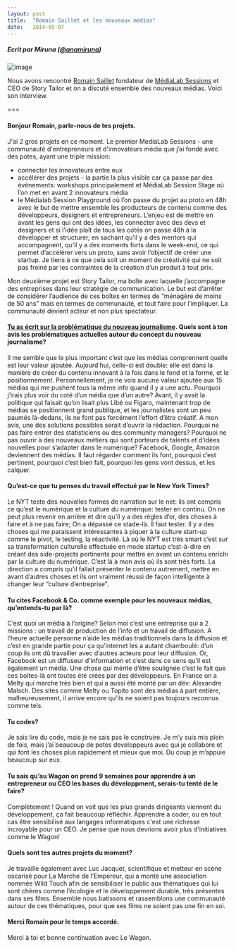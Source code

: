 ```yaml
---
layout: post
title:  "Romain Saillet et les nouveaux médias"
date:   2014-05-07
---
```


##### Ecrit par Miruna (<a href="https://twitter.com/anamiruna" target="_blank"><span class="red bold">@anamiruna</span></a>)

![image](https://dl.dropboxusercontent.com/u/64779860/Le%20Wagon/medialab%20romain%20saillet%20II.jpg)

Nous avons rencontré [Romain Saillet](https://twitter.com/RomainSaillet) fondateur de [MédiaLab Sessions](http://www.medialabsession.org/) et CEO de Story Tailor et on a discuté ensemble des nouveaux médias. Voici son interview.

===

<h4 class="red bold">Bonjour Romain, parle-nous de tes projets.</h4>

J'ai 2 gros projets en ce moment. Le premier MediaLab Sessions - une communauté d'entrepreneurs et d'innovateurs média que j’ai fondé avec des potes, ayant une triple mission:

+ connecter les innovateurs entre eux
+ accélérer des projets - la partie la plus visible car ça passe par des événements: workshops principalement et MédiaLab Session Stage où l’on met en avant 2 innovateurs média
+ le Médialab Session Playground où l’on passe du projet au proto en 48h avec le but de mettre ensemble les producteurs de contenu comme des développeurs, designers et entrepreneurs. L’enjeu est de mettre en avant les gens qui ont des idées, les connecter avec des devs et designers et si l’idée plaît de tous les cotés on passe 48h à la développer et structurer, en sachant qu’il y a des mentors qui accompagnent, qu’il y a des moments forts dans le week-end, ce qui permet d’accélérer vers un proto, sans avoir l’objectif de créer une startup. Je tiens à ce que cela soit un moment de créativité qui ne soit pas freiné par les contraintes de la création d’un produit à tout prix.

Mon deuxième projet est Story Tailor, ma boîte avec laquelle j’accompagne des entreprises dans leur stratégie de communication. Le but est d’arrêter de considérer l’audience de ces boîtes en termes de “ménagère de moins de 50 ans” mais en termes de communauté, et tout faire pour l’impliquer. La communauté devient acteur et non plus spectateur.

<h4 class="red bold"><a href="https://medium.com/@romainsaillet" target="_blank">Tu as écrit sur la problématique du nouveau journalisme</a>. Quels sont à ton avis les problématiques actuelles autour du concept du nouveau journalisme?</h4>

Il me semble que le plus important c’est que les médias comprennent quelle est leur valeur ajoutée. Aujourd’hui, celle-ci est double: elle est dans la manière de créer du contenu innovant à la fois dans le fond et la forme, et le positionnement. Personnellement, je ne vois aucune valeur ajoutée aux 15 médias qui me pushent tous la même info quand il y a une actu. Pourquoi j’irais plus voir du coté d’un média que d’un autre? Avant, il y avait la politique qui faisait qu’on lisait plus Libé ou Figaro, maintenant trop de médias se positionnent grand publique, et les journalistes sont un peu paumés là-dedans, ils ne font pas forcément l’effort d’être créatif. A mon avis, une des solutions possibles serait d’ouvrir la rédaction. Pourquoi ne pas faire entrer des statisticiens ou des community managers? Pourquoi ne pas ouvrir à des nouveaux métiers qui sont porteurs de talents et d’idées nouvelles pour s’adapter dans le numérique? Facebook, Google, Amazon deviennent des médias. Il faut régarder comment ils font, pourquoi c’est pertinent, pourquoi c’est bien fait, pourquoi les gens vont dessus, et les calquer.

<h4 class="red bold">Qu’est-ce que tu penses du travail effectué par le New York Times?</h4>

Le NYT teste des nouvelles formes de narration sur le net: ils ont compris ce qu’est le numérique et la culture du numérique: tester en continu. On ne peut plus revenir en arrière et dire qu’il y a des règles d’or, des choses à faire et à ne pas faire; On a dépassé ce stade-là. Il faut tester. Il y a des choses qui me paraissent intéressantes à piquer à la culture start-up comme le pivot, le testing, la réactivité. Là où le NYT est très smart c’est sur sa transformation culturelle effectuée en mode startup c’est-à-dire en créant des side-projects pertinents pour mettre en avant un contenu enrichi par la culture du numérique. C’est là à mon avis où ils sont très forts. La direction a compris qu’il fallait présenter le contenu autrement, mettre en avant d’autres choses et ils ont vraiment réussi de façon intelligente à changer leur “culture d’entreprise”.

<h4 class="red bold">Tu cites Facebook & Co. comme exemple pour les nouveaux médias, qu’entends-tu par là?</h4>

C’est quoi un média à l’origine? Selon moi c’est une entreprise qui a 2 missions : un travail de production de l’info et un travail de diffusion. A l’heure actuelle personne n’aide les médias traditionnels dans la diffusion et c’est en grande partie pour ça qu’internet les a autant chamboulé: d’un coup ils ont dû travailler avec d’autres acteurs pour leur diffusion. Or, Facebook est un diffuseur d’information et c’est dans ce sens qu’il est également un média. Une chose qui mérite d’être soulignée c’est le fait que ces boîtes-là ont toutes été crées par des développeurs. En France on a Melty qui marche très bien et qui a aussi été monté par un dév: Alexandre Malsch. Des sites comme Melty ou Topito sont des médias à part entière, malheureusement, il arrive encore qu’ils ne soient pas toujours reconnus comme tels.

<h4 class="red bold">Tu codes?</h4>

Je sais lire du code, mais je ne sais pas le construire. Je m’y suis mis plein de fois, mais j’ai beaucoup de potes developpeurs avec qui je collabore et qui font les choses plus rapidement et mieux que moi. Du coup je m’appuie beaucoup sur eux.

<h4 class="red bold">Tu sais qu’au Wagon on prend 9 semaines pour apprendre à un entrepreneur ou CEO les bases du développment, serais-tu tenté de le faire?</h4>

Complètement ! Quand on voit que les plus grands dirigeants viennent du développement, ça fait beaucoup réfléchir. Apprendre à coder, ou en tout cas être sensibilisé aux langages informatiques c'est une richesse incroyable pour un CEO. Je pense que nous devrions avoir plus d'initiatives comme le Wagon!

<h4 class="red bold">Quels sont tes autres projets du moment?</h4>

Je travaille également avec Luc Jacquet, scientifique et metteur en scène oscarisé pour La Marche de l’Empereur, qui a monté une association nommée Wild Touch afin de sensibiliser le public aux thématiques qui lui sont chères comme l’écologie et le développement durable, très présentes dans ses films. Ensemble nous batissons et rassemblons une communauté autour de ces thématiques, pour que ses films ne soient pas une fin en soi.

<h4 class="red bold">Merci Romain pour le temps accordé.</h4>

Merci à toi et bonne continuation avec Le Wagon.
